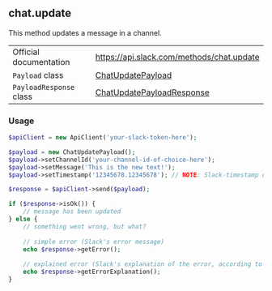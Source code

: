 ## chat.update

This method updates a message in a channel.

| | |
|-------------------------|-------------------------------------------------------------------------------------------------------------------------------------------|
| Official documentation  | https://api.slack.com/methods/chat.update                                                                                                 |
| `Payload` class         | [ChatUpdatePayload](https://github.com/cleentfaar/slack/blob/master/src/CL/Slack/Payload/ChatUpdatePayload.php)                           |
| `PayloadResponse` class | [ChatUpdatePayloadResponse](https://github.com/cleentfaar/slack/blob/master/src/CL/Slack/Payload/ChatUpdatePayloadResponse.php)           |


### Usage

```php
$apiClient = new ApiClient('your-slack-token-here');

$payload = new ChatUpdatePayload();
$payload->setChannelId('your-channel-id-of-choice-here');
$payload->setMessage('This is the new text!');
$payload->setTimestamp('12345678.12345678'); // NOTE: Slack-timestamp of the message (non-UNIX!)

$response = $apiClient->send($payload);

if ($response->isOk()) {
    // message has been updated
} else {
    // something went wrong, but what?
    
    // simple error (Slack's error message)
    echo $response->getError();
    
    // explained error (Slack's explanation of the error, according to the documentation)
    echo $response->getErrorExplanation();
}
```
